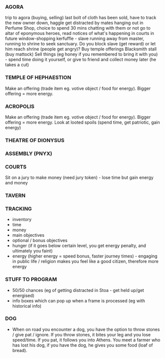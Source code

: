### AGORA

trip to agora (buying, selling)
last bolt of cloth has been sold, have to track the new owner down, haggle
get distracted by mates hanging out in Perfume Shop, choice to spend 30 mins chatting with them or not
go to altar of eponymous heroes, read notices of what's happening in courts in future
window-shopping
kerfuffle - slave running away from master, running to shrine to seek sanctuary. Do you block slave (get reward) or let him reach shrine (people get angry)?
Buy temple offerings
Blacksmith stall (buy mattock)
Sell things (eg honey if you remembered to bring it with you) - spend time doing it yourself, or give to friend and collect money later (he takes a cut)

### TEMPLE OF HEPHAESTION
Make an offering (trade item eg. votive object / food for energy). Bigger offering = more energy.

### ACROPOLIS
Make an offering (trade item eg. votive object / food for energy). Bigger offering = more energy.
Look at looted spoils (spend time, get patriotic, gain energy)

### THEATRE OF DIONYSUS

### ASSEMBLY (PNYX)

### COURTS
Sit on a jury to make money (need jury token) - lose time but gain energy and money

### TAVERN



### TRACKING

- inventory
- time
- money
- main objectives
- optional / bonus objectives
- hunger (if it goes below certain level, you get energy penalty, and ultimately you faint)
- energy (higher energy = speed bonus, faster journey times) - engaging in public life / religion makes you feel like a good citizen, therefore more energy



### STUFF TO PROGRAM
- 50/50 chances (eg of getting distracted in Stoa - get held up/get energised)
- info boxes which can pop up when a frame is processed (eg with historical info)


### DOG
- When on road you encounter a dog, you have the option to throw stones / give pat / ignore. If you throw stones, it bites your leg and you lose speed/time. If you pat, it follows you into Athens. You meet a farmer who has lost his dog, if you have the dog, he gives you some food (loaf of bread).